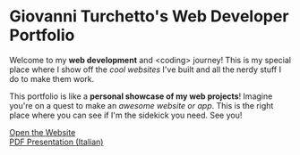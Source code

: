 # Giovanni Turchetto's Web Developer Portfolio
Welcome to my <strong>web development</strong> and &#60;coding&#62; journey! This is my special place where I show off the <em>cool websites</em> I've built and all the nerdy stuff I do to make them work.

This portfolio is like a <strong>personal showcase of my web projects</strong>! Imagine you're on a quest to make an <em>awesome website or app</em>. This is the right place where you can see if I'm the sidekick you need. See you!

<a href="https://0xgiovatrc.github.io/portfolio/index.html">Open the Website</a><br>
<a href="https://drive.google.com/file/d/1lovs8VwTegIZG-1JK1vO5SntAdlOUtKd/view?usp=sharing">PDF Presentation (Italian)</a>
